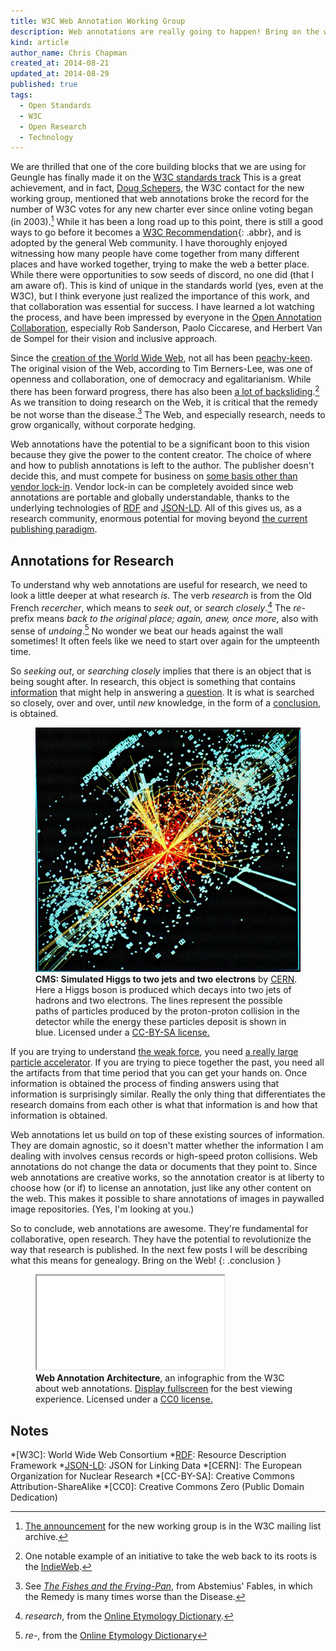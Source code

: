```yaml
---
title: W3C Web Annotation Working Group
description: Web annotations are really going to happen! Bring on the web.
kind: article
author_name: Chris Chapman
created_at: 2014-08-21
updated_at: 2014-08-29
published: true
tags:
  - Open Standards
  - W3C
  - Open Research
  - Technology
---
```


We are thrilled that one of the core building blocks that we are using for
Geungle has finally made it on the [W3C standards track][w3c-annotation] This
is a great achievement, and in fact, [Doug Schepers][shepazu], the W3C contact
for the new working group, mentioned that web annotations broke the record for
the number of W3C votes for any new charter ever since online voting began (in
<span class="oldstyle">2003</span>).[^w3c-email] While it has been a long road
up to this point, there is still a good ways to go before it becomes a [W3C
Recommendation][w3c-rec]{: .abbr}, and is adopted by the general Web community.
I have thoroughly enjoyed witnessing how many people have come together from
many different places and have worked together, trying to make the web a better
place. While there were opportunities to sow seeds of discord, no one did (that
I am aware of). This is kind of unique in the standards world (yes, even at the
W3C), but I think everyone just realized the importance of this work, and that
collaboration was essential for success. I have learned a lot watching the
process, and have been impressed by everyone in the [Open Annotation
Collaboration][oac], especially Rob Sanderson, Paolo Ciccarese, and Herbert Van
de Sompel for their vision and inclusive approach. 

Since the [creation of the World Wide Web][oai8], not all has been
[peachy-keen][pk]. The original vision of the Web, according to Tim
Berners-Lee, was one of openness and collaboration, one of democracy and
egalitarianism. While there has been forward progress, there has also been [a
lot of backsliding][internet-lost].[^indiewebcamp] As we transition to doing
research on the Web, it is critical that the remedy be not worse than the
disease.[^fishes] The Web, and especially research, needs to grow organically,
without corporate hedging.

<!--MORE-->

Web annotations have the potential to be a significant boon to this vision
because they give the power to the content creator. The choice of where and how
to publish annotations is left to the author. The publisher doesn't decide
this, and must compete for business on [some basis other than vendor
lock-in][vision]. Vendor lock-in can be completely avoided since web
annotations are portable and globally understandable, thanks to the underlying
technologies of [RDF][RDF] and [JSON-LD][JSON-LD]. All of this gives us, as a
research community, enormous potential for moving beyond [the current
publishing paradigm][paradigm].

## Annotations for Research

To understand why web annotations are useful for research, we need to look a
little deeper at what research _is_. The verb _research_ is from the Old French
<dfn id="def-recercher">recercher</dfn>, which means to _seek out_, or _search
closely_.[^term-research] The <dfn id="def-re-">re-</dfn> prefix means _back to
the original place; again, anew, once more_, also with sense of
_undoing_.[^term-re-] No wonder we beat our heads against the wall sometimes!
It often feels like we need to start over again for the umpteenth time.

So _seeking out_, or _searching closely_ implies that there is an object that
is being sought after. In research, this object is something that contains
[information][I] that might help in answering a [question][Q]. It is what is
searched so closely, over and over, until _new_ knowledge, in the form of a
[conclusion][C], is obtained.

<figure about="<%= url_for @item %>higgsboson.jpeg" id="simulated-higgs" class="img" prefix="dc: http://purl.org/dc/terms/ cc: http://creativecommons.org/ns#">
  <img class="static" alt="CMS: Simulated Higgs to two jets and two electrons" src="higgsboson.jpeg" />
  <figcaption class="small">
    <b property="dc:title">CMS: Simulated Higgs to two jets and two electrons</b>
    by <a href="http://cern.ch" property="cc:attributionName" rel="cc:attributionURL dc:creator">CERN</a>.
    <span property="dc:description">Here a Higgs boson is produced which decays
    into two jets of hadrons and two electrons. The lines represent the
    possible paths of particles produced by the proton-proton collision in the
    detector while the energy these particles deposit is shown in blue.</span>
    Licensed under a 
    <a property="cc:license" rel="license" href="http://creativecommons.org/licenses/by-sa/4.0/">CC-BY-SA license.</a>
    <span class="icon-cc"></span><span class="icon-cc-by"></span><span class="icon-cc-sa"></span>
  </figcaption>
</figure>

If you are trying to understand [the weak force][weak-force], you need [a
really large particle accelerator][LHC]. If you are trying to piece together
the past, you need all the artifacts from that time period that you can get
your hands on. Once information is obtained the process of finding answers
using that information is surprisingly similar. Really the only thing that
differentiates the research domains from each other is what that information is
and how that information is obtained.

Web annotations let us build on top of these existing sources of information.
They are domain agnostic, so it doesn't matter whether the information I am
dealing with involves census records or high-speed proton collisions. Web
annotations do not change the data or documents that they point to. Since web
annotations are creative works, so the annotation creator is at liberty to
choose how (or if) to license an annotation, just like any other content on the
web. This makes it possible to share annotations of images in paywalled image
repositories. (Yes, I'm looking at you.)

So to conclude, web annotations are awesome. They're fundamental for
collaborative, open research. They have the potential to revolutionize the way
that research is published. In the next few posts I will be describing what
this means for genealogy. Bring on the Web!
{: .conclusion }

<figure about="<%= url_for @item %>annotation-architecture.svg" vocab="http://purl.org/dc/terms/" id="annotation_architecture" class="section">
  <div class="embed-container wideScreen"> 
    <iframe src="annotation-architecture.svg" class="simple static"></iframe>
  </div>
  <figcaption class="small">
    <b property="title">Web Annotation Architecture</b>,
    <span property="description">an infographic from the W3C about web annotations.</span>
    <a href="annotation-architecture.svg">Display fullscreen</a> for the best
    viewing experience.
    Licensed under a
    <a property="http://creativecommons.org/ns#license" rel="license" href="http://creativecommons.org/publicdomain/zero/1.0/">CC0 license.</a> 
    <span class="icon-cc"></span><span class="icon-cc-zero"></span>
  </figcaption>
</figure>

## Notes

[^indiewebcamp]: One notable example of an initiative to take the web back to its roots is the [IndieWeb](http://indiewebcamp.com/).
[^term-research]: _research_, from the [Online Etymology Dictionary](http://www.etymonline.com/index.php?term=research).
[^term-re-]: _re-_, from the [Online Etymology Dictionary](http://www.etymonline.com/index.php?term=re-)
[^fishes]: See [_The Fishes and the Frying-Pan_](http://books.google.com/books?id=4UE-AAAAcAAJ&lpg=PA349&ots=74gka8Ll6P&dq=Fables%20of%20Aesop%20and%20Other%20Eminent%20Mythologists%3A%20Abstemius's%20Fables&pg=PA289#v=onepage&q&f=false), from Abstemius' Fables, in which the Remedy is many times worse than the Disease.
[^w3c-email]: [The announcement](http://lists.w3.org/Archives/Public/public-openannotation/2014Aug/0003.html) for the new working group is in the W3C mailing list archive.

[internet-lost]: http://www.theguardian.com/technology/2014/aug/24/internet-lost-its-way-tim-berners-lee-world-wide-web "How the web lost its way–and its founding principles"
[pk]: http://www.oxforddictionaries.com/definition/american_english/peachy-keen 
[RDF]: http://en.wikipedia.org/wiki/Resource_Description_Framework
[JSON-LD]: http://json-ld.org/
[oai8]: /blog/heading-to-oai8/#p[TsrKoa],h[TsrKoa] "A little about the beginnings of the WWW"
[mission]: /company#mission
[vision]: /blog/a-social-business/#p[OvoObm],h[OvoObm,1,2]
[I]: /research/process/#p[IiiIsb]
[Q]: /research/process/#p[TetAwc],h[TetAwc]
[C]: /research/#p[RifNmw],h[RifNmw,3]
[LHC]: http://home.web.cern.ch/topics/large-hadron-collider "Expensive information"
[weak-force]: http://en.wikipedia.org/wiki/Weak_interaction
[paradigm]: /blog/a-social-business/#p[WtcTwn],h[WtcTwn,2]
[w3c-annotation]: http://www.w3.org/annotation/ "W3C Web Annotation Working Group"
[w3c-rec]: http://www.w3.org/standards/faq#std "What is a W3C Recommendation?"
[shepazu]: http://www.w3.org/People/Schepers/
[oac]: http://www.openannotation.org/

*[W3C]: World Wide Web Consortium
*[RDF]: Resource Description Framework
*[JSON-LD]: JSON for Linking Data
*[CERN]: The European Organization for Nuclear Research
*[CC-BY-SA]: Creative Commons Attribution-ShareAlike
*[CC0]: Creative Commons Zero (Public Domain Dedication)
